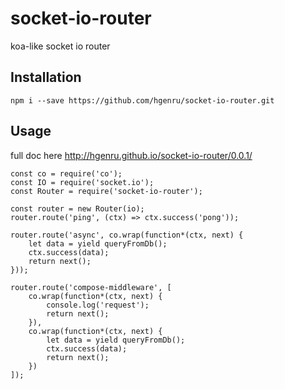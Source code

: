 # socket-io-router
koa-like socket io router

## Installation
    npm i --save https://github.com/hgenru/socket-io-router.git

## Usage
full doc here http://hgenru.github.io/socket-io-router/0.0.1/

    const co = require('co');
    const IO = require('socket.io');
    const Router = require('socket-io-router');

    const router = new Router(io);
    router.route('ping', (ctx) => ctx.success('pong'));

    router.route('async', co.wrap(function*(ctx, next) {
        let data = yield queryFromDb();
        ctx.success(data);
        return next();
    }));

    router.route('compose-middleware', [
        co.wrap(function*(ctx, next) {
            console.log('request');
            return next();
        }),
        co.wrap(function*(ctx, next) {
            let data = yield queryFromDb();
            ctx.success(data);
            return next();
        })
    ]);

